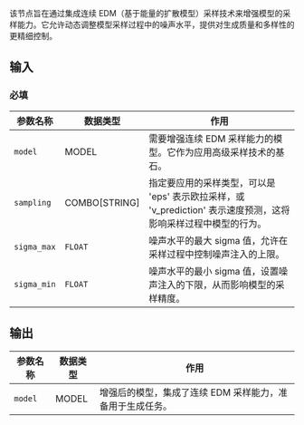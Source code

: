 
该节点旨在通过集成连续 EDM（基于能量的扩散模型）采样技术来增强模型的采样能力。它允许动态调整模型采样过程中的噪声水平，提供对生成质量和多样性的更精细控制。

## 输入

### 必填

| 参数名称 | 数据类型 | 作用                                                         |
| -------- | -------- | ------------------------------------------------------------ |
| `model`  | MODEL    | 需要增强连续 EDM 采样能力的模型。它作为应用高级采样技术的基石。 |
| `sampling` | COMBO[STRING] | 指定要应用的采样类型，可以是 'eps' 表示欧拉采样，或 'v_prediction' 表示速度预测，这将影响采样过程中模型的行为。 |
| `sigma_max` | `FLOAT` | 噪声水平的最大 sigma 值，允许在采样过程中控制噪声注入的上限。 |
| `sigma_min` | `FLOAT` | 噪声水平的最小 sigma 值，设置噪声注入的下限，从而影响模型的采样精度。 |

## 输出

| 参数名称 | 数据类型 | 作用                                       |
| -------- | -------- | ------------------------------------------ |
| `model`  | MODEL    | 增强后的模型，集成了连续 EDM 采样能力，准备用于生成任务。 |
